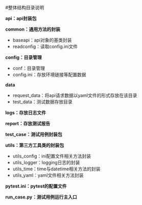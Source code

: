 #整体结构目录说明

**api：api封装包**

**common：通用方法的封装**
* baseapi：api对象的基类封装
* readconfig：读取config.ini文件

**config：目录管理**
* conf：目录管理
* config.ini：存放环境链接等配置数据

**data**
* request_data：将api请求数据以yaml文件的形式存放在该目录
* test_data：测试数据存放目录

**logs：存放日志文件**

**report：存放测试报告**

**test_case：测试用例封装包**

**utils：第三方工具类的封装包**
* utils_config：ini配置文件相关方法封装
* utils_logger：logging日志的封装
* utils_time：time与datetime相关方法的封装
* utils_yaml：yaml文件相关方法封装

**pytest.ini：pytest的配置文件**

**run_case.py：测试用例运行主入口**